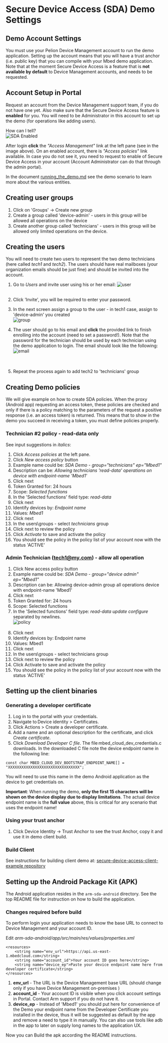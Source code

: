 # Secure Device Access (SDA) Demo Settings

## Demo Account Settings
You must use your Pelion Device Management account to run the demo application. Setting up the account means that you will have a trust anchor (i.e. public key) that you can compile with your Mbed demo application.
Note that at the moment Secure Device Access is a feature that is **not available by default** to Device Management accounts, and needs to be requested.

## Account Setup in Portal

Request an account from the Device Management support team, if you do not have one yet. Also make sure that the Secure Device Access feature is **enabled** for you. You will need to be Administrator in this account to set up the demo (for operations like adding users).

How can I tell?<BR/>
![SDA Enabled](images/sda-enabled.png)

After login **click** the _"Access Management"_ link at the left pane (see in the image above). On an enabled account, there is _"Access policies"_ link available. In case you do not see it, you need to request to enable of Secure Device Access in your account (Account Administrator can do that through the admin portal).

In the document [running_the_demo.md](running_the_demo.md) see the demo scenario to learn more about the various entities.


## Creating user groups
1. Click on 'Groups' -> Create new group
2. Create a group called 'device-admin' - users in this group will be allowed all operations on the device
3. Create another group called 'technicians' - users in this group will be allowed only limited operations on the device.

## Creating the users
You will need to create two users to represent the two demo technicians (here called _tech1_ and _tech2_). The users should have real mailboxes (your organization emails should be just fine) and should be invited into the account.

1. Go to _Users_ and invite user using his or her email:
![user](images/users.png) <BR/><BR/>
2. Click 'Invite', you will be required to enter your password.
3. In the next screen assign a group to the user - in tech1 case, assign to 'device-admin' you created<BR/>
![group](images/user-group.png)

4. The user should go to his email and **click** the provided link to finish enrolling into the account (need to set a password!). Note that the password for the technician should be used by each technician using the demo application to login. The email should look like the following:<BR/>
![email](images/email.png)<BR/><BR/><BR/>
5. Repeat the process again to add tech2 to 'technicians' group

## Creating Demo policies

We will give example on how to create SDA policies. When the proxy (Android app) requesting an access token, these policies are checked and only if there is a policy matching to the parameters of the request a positive response (i.e. an access token) is returned. This means that to show in the demo you succeed in receiving a token, you must define policies properly.


### Technician #2 policy - read-data only

See input suggestions in _italics_:

1. Click _Access policies_ at the left pane.
2. Click _New access policy_ button
3. Example name could be: _SDA Demo - group="technicians" ep="Mbed1"_
4. Description can be: _Allowing technicians 'read-data' operations on device with endpoint-name 'Mbed1'_
5. Click next
6. Token Granted for: 24 hours
7. Scope: _Selected functions_
8. In the 'Selected functions' field type: _read-data_
9. Click next
10. Identify devices by: _Endpoint name_
11. Values: _Mbed1_
12. Click next
13. In the users\groups - select _technicians_ group
14. Click next to review the policy
15. Click _Activate_ to save and activate the policy
16. You should see the policy in the policy list of your account now with the status 'ACTIVE'


### Admin Technician (tech1@my.com) - allow all operation
1. Click New access policy button
2. Example name could be: _SDA Demo - group="device admin" ep="Mbed1"_
3. Description can be: Allowing device-admin group all operations device with endpoint-name 'Mbed1'
4. Click next
5. Token Granted for: 24 hours
6. Scope: Selected functions
7. In the 'Selected functions' field type: _read-data update configure_ separated by newlines.<BR/>![policy](images/policy-admin.png) <BR/><BR/>
8. Click next
9. Identify devices by: Endpoint name
10. Values: Mbed1
11. Click next
12. In the users\groups - select technicians group
13. Click next to review the policy
14. Click Activate to save and activate the policy
15. You should see the policy in the policy list of your account now with the status 'ACTIVE'

## Setting up the client binaries

### Generating a developer certificate
1.	Log in to the portal with your credentials.
2.	Navigate to Device identity > Certificates.
3.	Click Actions > Create a developer certificate.
4.	Add a name and an optional description for the certificate, and click _Create certificate_.
5.	Click _Download Developer C file_. The file mbed_cloud_dev_credentials.c downloads. In the downloaded C file note the device endpoint name in the following line:
```
const char MBED_CLOUD_DEV_BOOTSTRAP_ENDPOINT_NAME[] = "XXXXXXXXXXXXXXXXXXXXXXXXXXXXXXXX";
```
You will need to use this name in the demo Android application as the device to get credentials on.

**Important**: When running the demo, **only the first 15 characters will be shown on the device display due to display limitations**. The actual device endpoint name is the **full value** above, this is critical for any scenario that uses the endpoint name!
### Using your trust anchor

1. Click Device Identity -> Trust Anchor to see the trust Anchor, copy it and use it in demo client build.

### Build Client
See instructions for building client demo at: [secure-device-access-client-example repository](https://github.com/ARMmbed/secure-device-access-client-example-sources-internal/blob/master/README.md)



## Setting up the Android Package Kit (APK)

The Android application resides in the `arm-sda-android` directory. See the top README file for instruction on how to build the application.

### Changes required before build
To perform login your application needs to know the base URL to connect to Device Management and your account ID.

Edit  _arm-sda-android/app/src/main/res/values/properties.xml_
```xml_
<resources>
    <string name="env_url">https://api.us-east-1.mbedcloud.com</string>
    <string name="account_id">Your account ID goes here</string>
	<string name="device_ep">Paste your device endpoint name here from developer certificate</string>
</resources>
```
1. **env\_url** -  The URL is the Device Management base URL (should change only if you have Device Management on-premises )
2. **account_id** - Your account ID is visible when you click account settings in Portal. Contact Arm support if you do not have it.
3. **device_ep** - Instead of 'Mbed1' you should put here for convenience of the Demo your endpoint name from the Developer Certificate you installed in the device, thus it will be suggested as default by the app and remove a need to type it in manually. You can also use tools like adb in the app to later on supply long names to the application UX.

Now you can Build the apk according the README instructions.
